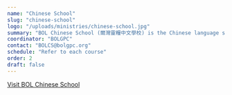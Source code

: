```yaml
---
name: "Chinese School"
slug: "chinese-school"
logo: "/uploads/ministries/chinese-school.jpg"
summary: "BOL Chinese School (爾灣靈糧中文學校) is the Chinese language school of Bread of Life Great Park Church, located in Irvine, California."
coordinator: "BOLGPC"
contact: "BOLCS@bolgpc.org"
schedule: "Refer to each course"
order: 2
draft: false
---
```


<a href="https://gpcschool.org/" target="_blank" rel="noopener noreferrer">
  Visit BOL Chinese School
</a>